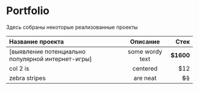 # Portfolio
Здесь собраны некоторые реализованные проекты

| Название проекта  | Описание        | Стек          |
|:----------------- |:---------------:| -------------:|
| [выявление потенциально популярной интернет-игры]          | some wordy text |     **$1600** |
| col 2 is          | centered        |         $12   |
| zebra stripes     | are neat        |        ~~$1~~ |

